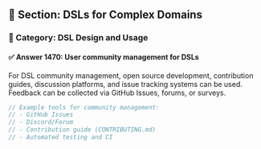 ## 📘 Section: DSLs for Complex Domains
### 🔹 Category: DSL Design and Usage
#### ✅ Answer 1470: User community management for DSLs

For DSL community management, open source development, contribution guides, discussion platforms, and issue tracking systems can be used. Feedback can be collected via GitHub Issues, forums, or surveys.

```rust
// Example tools for community management:
// - GitHub Issues
// - Discord/Forum
// - Contribution guide (CONTRIBUTING.md)
// - Automated testing and CI
```
